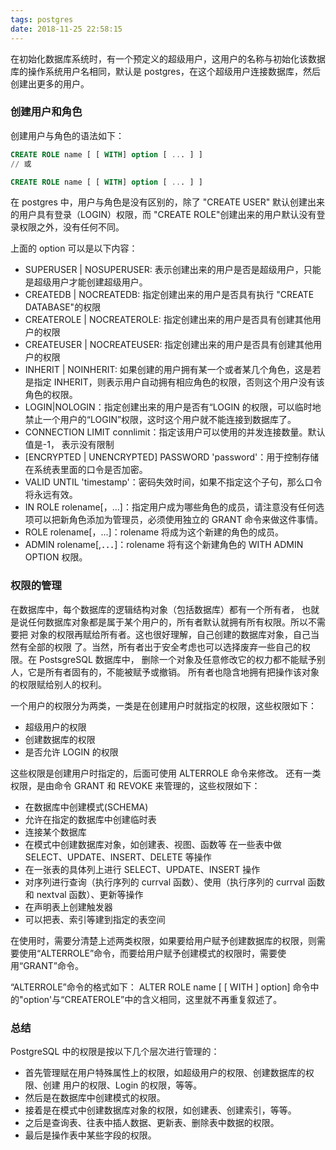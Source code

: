 ```yaml
---
tags: postgres
date: 2018-11-25 22:58:15
---
```


在初始化数据库系统时，有一个预定义的超级用户，这用户的名称与初始化该数据库的操作系统用户名相同，默认是 postgres，在这个超级用户连接数据库，然后创建出更多的用户。

### 创建用户和角色

创建用户与角色的语法如下：

```sql
CREATE ROLE name [ [ WITH] option [ ... ] ]
// 或

CREATE ROLE name [ [ WITH] option [ ... ] ]
```

在 postgres 中，用户与角色是没有区别的，除了 "CREATE USER" 默认创建出来的用户具有登录（LOGIN）权限，而 "CREATE ROLE"创建出来的用户默认没有登录权限之外，没有任何不同。

上面的 option 可以是以下内容：

- SUPERUSER | NOSUPERUSER: 表示创建出来的用户是否是超级用户，只能是超级用户才能创建超级用户。
- CREATEDB | NOCREATEDB: 指定创建出来的用户是否具有执行 "CREATE DATABASE"的权限
- CREATEROLE | NOCREATEROLE: 指定创建出来的用户是否具有创建其他用户的权限
- CREATEUSER | NOCREATEUSER: 指定创建出来的用户是否具有创建其他用户的权限
- INHERIT | NOINHERIT: 如果创建的用户拥有某一个或者某几个角色，这是若是指定 INHERIT，则表示用户自动拥有相应角色的权限，否则这个用户没有该角色的权限。
- LOGIN|NOLOGIN：指定创建出来的用户是否有“LOGIN 的权限，可以临时地禁止一个用户的“LOGIN”权限，这时这个用户就不能连接到数据库了。
- CONNECTION LIMIT connlimit：指定该用户可以使用的并发连接数量。默认值是-1， 表示没有限制
- [ENCRYPTED | UNENCRYPTED] PASSWORD 'password'：用于控制存储在系统表里面的口令是否加密。
- VALID UNTIL 'timestamp'：密码失效时间，如果不指定这个子句，那么口令将永远有效。
- IN ROLE rolename[，...]：指定用户成为哪些角色的成员，请注意没有任何选项可以把新角色添加为管理员，必须使用独立的 GRANT 命令来做这件事情。
- ROLE rolename[，...]：rolename 将成为这个新建的角色的成员。
- ADMIN rolename[,．．．]：rolename 将有这个新建角色的 WITH ADMIN OPTION 权限。

### 权限的管理

在数据库中，每个数据库的逻辑结构对象（包括数据库）都有一个所有者， 也就是说任何数据库对象都是属于某个用户的，所有者默认就拥有所有权限。所以不需要把 对象的权限再赋给所有者。这也很好理解，自己创建的数据库对象，自己当然有全部的权限 了。当然，所有者出于安全考虑也可以选择废弃一些自己的权限。在 PostsgreSQL 数据库中， 删除一个对象及任意修改它的权力都不能赋予别人，它是所有者固有的，不能被赋予或撤销。 所有者也隐含地拥有把操作该对象的权限赋给别人的权利。

一个用户的权限分为两类，一类是在创建用户时就指定的权限，这些权限如下：

- 超级用户的权限
- 创建数据库的权限
- 是否允许 LOGIN 的权限

这些权限是创建用户时指定的，后面可使用 ALTERROLE 命令来修改。
还有一类权限，是由命令 GRANT 和 REVOKE 来管理的，这些权限如下：

- 在数据库中创建模式(SCHEMA)
- 允许在指定的数据库中创建临时表
- 连接某个数据库
- 在模式中创建数据库对象，如创建表、视图、函数等 在一些表中做 SELECT、UPDATE、INSERT、DELETE 等操作
- 在一张表的具体列上进行 SELECT、UPDATE、INSERT 操作
- 对序列进行查询（执行序列的 currval 函数）、使用（执行序列的 currval 函数和 nextval 函数）、更新等操作
- 在声明表上创建触发器
- 可以把表、索引等建到指定的表空间

在使用时，需要分清楚上述两类权限，如果要给用户赋予创建数据库的权限，则需要使用“ALTERROLE”命令，而要给用户赋予创建模式的权限时，需要使用“GRANT”命令。

“ALTERROLE”命令的格式如下：
ALTER ROLE name [ [ WITH ] option] 命令中的"option'与“CREATEROLE”中的含义相同，这里就不再重复叙述了。

### 总结

PostgreSQL 中的权限是按以下几个层次进行管理的：

- 首先管理赋在用户特殊属性上的权限，如超级用户的权限、创建数据库的权限、创建 用户的权限、Login 的权限，等等。
- 然后是在数据库中创建模式的权限。
- 接着是在模式中创建数据库对象的权限，如创建表、创建索引，等等。
- 之后是查询表、往表中插人数据、更新表、删除表中数据的权限。
- 最后是操作表中某些字段的权限。
